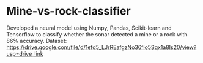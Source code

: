 # Mine-vs-rock-classifier
Developed a neural model using Numpy, Pandas, Scikit-learn and Tensorflow to classify whether the sonar detected a mine or a rock with 86% accuracy.
Dataset: https://drive.google.com/file/d/1efd5_LJrREafgzNo36fio5Sqx1a8Is20/view?usp=drive_link
